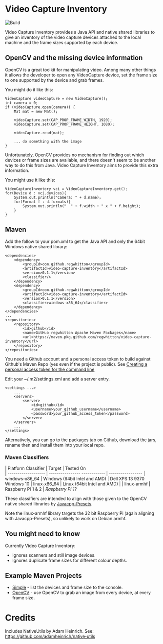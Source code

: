 # Video Capture Inventory

![Build](https://github.com/regwhitton/video-capture-inventory/workflows/Build/badge.svg)

Video Capture Inventory provides a Java API and native shared libraries to give an inventory of
the video capture devices attached to the local machine and the frame sizes supported by each
device.

## OpenCV and the missing device information

OpenCV is a great toolkit for manipulating video.  Among many other things it allows the developer
to open any VideoCapture device, set the frame size to one supported by the device and grab frames.

You might do it like this:

    VideoCapture videoCapture = new VideoCapture();
    int camera = 0;
    if (videoCapture.open(camera)) {
        Mat mat = new Mat();

        videoCapture.set(CAP_PROP_FRAME_WIDTH, 1920);
        videoCapture.set(CAP_PROP_FRAME_HEIGHT, 1080);

        videoCapture.read(mat);

        ... do something with the image
    }

Unfortunately, OpenCV provides no mechanism for finding out which devices or frame sizes are available,
and there doesn't seem to be another way to do this from Java.
Video Capture Inventory aims to provide this extra information.

You might use it like this:

    VideoCaptureInventory vci = VideoCaptureInventory.get();
    for(Device d : vci.devices){
        System.out.println("Camera: " + d.name);
        for(Format f : d.formats){
            System.out.println("  " + f.width + " x " + f.height);
        }
    }

## Maven

Add the follow to your pom.xml to get the Java API and only the 64bit Windows native shared library:

    <dependencies>
        <dependency>
            <groupId>com.github.regwhitton</groupId>
            <artifactId>video-capture-inventory</artifactId>
            <version>0.1.1</version>
            <classifier/>
        </dependency>
        <dependency>
            <groupId>com.github.regwhitton</groupId>
            <artifactId>video-capture-inventory</artifactId>
            <version>0.1.1</version>
            <classifier>windows-x86_64</classifier>
        </dependency>
    </dependencies>
    ...
    <repositories>
        <repository>
            <id>github</id>
            <name>GitHub regwhitton Apache Maven Packages</name>
            <url>https://maven.pkg.github.com/regwhitton/video-capture-inventory</url>
        </repository>
    </repositories>

You need a Github account and a personal access token to build against Github's Maven Repo (yes even if the project is public).
See [Creating a personal access token for the command line](https://help.github.com/en/github/authenticating-to-github/creating-a-personal-access-token-for-the-command-line)

Edit your ~/.m2/settings.xml and add a server entry.

    <settings ...>
        ...
        <servers>
            <server>
                <id>github</id>
                <username>your_github_username</username>
                <password>your_github_access_token</password>
            </server>
        </servers>
        ...
    </settings>

Alternatively, you can go to the packages tab on Github, download the jars, rename then and install them into your local repo.

### Maven Classifiers

| Platform Classifier | Target                        | Tested On        
| ------------------- | ---------------- ------------ | -----------------
| windows-x86\_64     | Windows (64bit Intel and AMD) | Dell XPS 13 9370 Windows 10
| linux-x86\_64       | Linux (64bit Intel and AMD)   | 
| linux-armhf         | Raspberry Pi 1 & 2            | _Raspberry Pi 1?_

These classifiers are intended to align with those given to the OpenCV native shared libraries by [Javacpp-Presets](https://github.com/bytedeco/javacpp-presets).

Note the linux-armhf library targets the 32 bit Raspberry Pi (again aligning with Javacpp-Presets), so unlikely to work on Debian armhf.

## You might need to know

Currently Video Capture Inventory:

* Ignores scanners and still image devices.
* Ignores duplicate frame sizes for different colour depths.

## Example Maven Projects

* [Simple](./examples/simple) - list the devices and frame size to the console.
* [OpenCV](./examples/opencv) - use OpenCV to grab an image from every device, at every frame size.

# Credits

Includes NativeUtils by Adam Heinrich.  See: https://github.com/adamheinrich/native-utils
